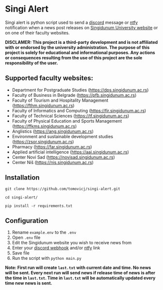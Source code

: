 # Singi Alert
Singi alert is python script used to send a [discord](https://discord.com/) message or [ntfy](https://ntfy.sh/) notification when a news post releases on [Singidunum University website](https://singidunum.ac.rs/) or on one of their faculty websites.

**DISCLAMER: This project is a third-party development and is not affiliated with or endorsed by the university administration. The purpose of this project is solely for educational and informational purposes. Any actions or consequences resulting from the use of this project are the sole responsibility of the user.**

## Supported faculty websites:
- Department for Postgraduate Studies (https://dps.singidunum.ac.rs)
- Faculty of Business in Belgrade (https://pfb.singidunum.ac.rs)
- Faculty of Tourism and Hospitality Management (https://fthm.singidunum.ac.rs)
- Faculty of Informatics and Computing (https://fir.singidunum.ac.rs)
- Faculty of Technical Sciences (https://tf.singidunum.ac.rs)
- Faculty of Physical Education and Sports Management (https://ffkms.singidunum.ac.rs)
- Anglistics (https://ang.singidunum.ac.rs)
- Environment and sustainable development studies (https://zsor.singidunum.ac.rs)
- Pharmacy (https://far.singidunum.ac.rs)
- Applied artificial intelligence (https://aai.singidunum.ac.rs)
- Center Novi Sad (https://novisad.singidunum.ac.rs)
- Center Niš (https://nis.singidunum.ac.rs)

## Installation
`git clone https://github.com/tomovicj/singi-alert.git`

`cd singi-alert/`

`pip install -r requirements.txt`

## Configuration
1. Rename `example.env` to the `.env`
2. Open `.env` file
3. Edit the Singidunum website you wish to receive news from
4. Enter your [discord webhook](https://discord.com/developers/docs/resources/webhook) and/or [ntfy](https://ntfy.sh/) link
5. Save file
6. Run the script with `python main.py`

**Note: First run will create `last.txt` with current date and time. No news will be sent. Every next run will send news if release time of news is after the time in `last.txt`. Time in `last.txt` will be automatically updated every time new news is sent.**
